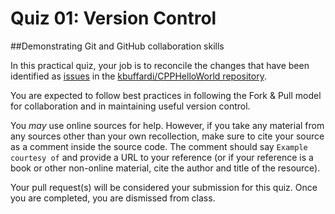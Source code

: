 # Quiz 01: Version Control
##Demonstrating Git and GitHub collaboration skills

In this practical quiz, your job is to reconcile the changes that have been identified as [issues](https://github.com/kbuffardi/CPPHelloWorld/issues) in the [kbuffardi/CPPHelloWorld repository](https://github.com/kbuffardi/CPPHelloWorld).

You are expected to follow best practices in following the Fork & Pull model for collaboration and in maintaining useful version control.

You *may* use online sources for help. However, if you take any material from any sources other than your own recollection, make sure to cite your source as a comment inside the source code. The comment should say `Example courtesy of` and provide a URL to your reference (or if your reference is a book or other non-online material, cite the author and title of the resource).

Your pull request(s) will be considered your submission for this quiz. Once you are completed, you are dismissed from class.
